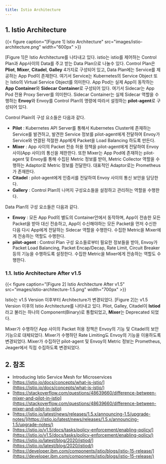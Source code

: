 ```yaml
---
title: Istio Architecture
---
```


## 1. Istio Architecture

{{< figure caption="[Figure 1] Istio Architecture" src="images/istio-architecture.png" width="600px" >}}

[Figure 1]은 Istio Architecture를 나타내고 있다. istio는 istio를 제어하는 Control Plan과 App사이의 Data를 주고 받는 Data Plan으로 나눌수 있다. Control Plan은 **Pliot**, **Mixer**, **Citadel**, **Galley** 4가지로 구성되어 있고, Data Plan에는 Service를 제공하는 App Pod이 존재한다. 여기서 Service는 Kubernetes의 Service Object 또는 Istio의 Virtual Service Object를 의미한다. App Pod는 실제 App이 동작하는 **App Container**와 **Sidecar Container**로 구성되어 있다. 여기서 Sidecar는 App Pod 전용 Proxy Server를 의미한다. Sidecar Container는 실제 Sidecar 역할을 수행하는 **Envoy**와 Envoy를 Control Plan의 명령에 따라서 설정하는 **pilot-agent**로 구성되어 있다.

Control Plain의 구성 요소들은 다음과 같다.

* **Pilot** : Kubernetes API Server를 통해서 Kubernetes Cluster에 존재하는 Service를 발견하고, 발견한 Service 정보를 pilot-agent에게 전달하여 Envoy가 Service와 연결된 적절한 App에게 Packet을 Load Balancing 하도록 만든다. 
* **Mixer** : App 사이의 Packet 전송 허용 정책을 pilot-agent에게 전달하여 Envoy 사이(App 사이)의 통신을 제한한다. 또한 Mixer는 App Pod에 존재하는 pilot-agent 및 Envoy를 통해 수집된 Metric 정보를 받아, Metric Collector 역할을 수행하는 Adaptor로 Metric 정보를 전달한다. 대표적인 Adaptor로는 Prometheus가 존재한다. 
* **Citadel** : pilot-agent에게 인증서를 전달하여 Envoy 사이의 통신 보안을 담당한다. 
* **Gallery** : Control Plan의 나머지 구성요소들을 설정하고 관리하는 역할을 수행한다.

Data Plan의 구성 요소들은 다음과 같다.

* **Envoy** : 모든 App Pod의 별도의 Container안에서 동작하며, App이 전송한 모든 Packet을 받아 대신 전송하고, App이 수신해야하는 모든 Packet을 먼저 수신한 다음 다시 App에게 전달하는 Sidecar 역할을 수행한다. 수집한 Metric을 Mixer에게 전송하는 역할도 수행한다.
* **pilot-agent** : Control Plan 구성 요소들로부터 필요한 정보들을 받아, Envoy가 Packet Load Balancing, Packet Encap/Decap, Rate Limit, Circuit Breaker 등의 기능을 수행하도록 설정한다. 수집한 Metric을 Mixer에게 전송하는 역할도 수행한다.

### 1.1. Istio Architecture After v1.5

{{< figure caption="[Figure 2] Istio Architecture After v1.5" src="images/istio-architecture-1.5.png" width="700px" >}}

Istio는 v1.5 Version 이후부터 Architecture가 변경되었다. [Figure 2]는 v1.5 Version 이후의 Istio Architecture를 나타내고 있다. Pliot, Galley, Citadel이 **Istiod**라고 불리는 하나의 Component(Binary)로 통합되었고, **Mixer**는 Deprecated 되었다.

Mixer가 수행하던 App 사이의 Packet 허용 정책은 Envoy의 기능 및 Citadel의 보안 기능으로 대체되었다. Mixer가 수행하던 Rate Limiting도 Envoy의 기능을 이용하도록 변경되었다. Mixer가 수집하던 pilot-agent 및 Envoy의 Metric 정보는 Prometheus, Jeager에서 직접 수집하도록 변경되었다.

## 2. 참조

* Introducing Istio Service Mesh for Microservices
* [https://istio.io/docs/concepts/what-is-istio/](https://istio.io/docs/concepts/what-is-istio/)
* [https://stackoverflow.com/questions/48639660/difference-between-mixer-and-pilot-in-istio](https://stackoverflow.com/questions/48639660/difference-between-mixer-and-pilot-in-istio)
* [https://istio.io/latest/news/releases/1.5.x/announcing-1.5/upgrade-notes/](https://istio.io/latest/news/releases/1.5.x/announcing-1.5/upgrade-notes/)
* [https://istio.io/v1.5/docs/tasks/policy-enforcement/enabling-policy/](https://istio.io/v1.5/docs/tasks/policy-enforcement/enabling-policy/)
* [https://istio.io/latest/blog/2020/istiod/](https://istio.io/latest/blog/2020/istiod/)
* [https://developer.ibm.com/components/istio/blogs/istio-15-release/](https://developer.ibm.com/components/istio/blogs/istio-15-release/)